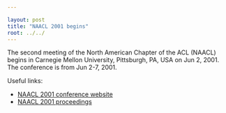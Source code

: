```yaml
---

layout: post
title: "NAACL 2001 begins"
root: ../../
---
```


The second meeting of the North American Chapter of the ACL (NAACL) begins in Carnegie Mellon University, Pittsburgh, PA, USA on Jun 2, 2001. The conference is from Jun 2-7, 2001.

Useful links:

-   [NAACL 2001 conference website](http://www.cs.cmu.edu/~ref/naacl2001.html)
-   [NAACL 2001 proceedings](http://aclweb.org/anthology/N/N01/)

